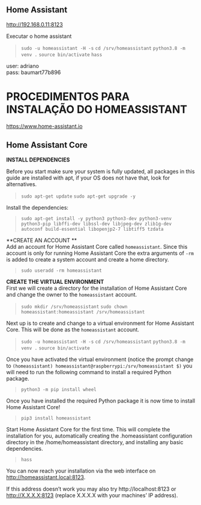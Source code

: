 ## Home Assistant

http://192.168.0.11:8123

Executar o home assistant

> `sudo -u homeassistant -H -s`
> `cd /srv/homeassistant`
> `python3.8 -m venv .`
> `source bin/activate`
> `hass`

user: adriano  
pass: baumart77b896
















# PROCEDIMENTOS PARA INSTALAÇÃO DO HOMEASSISTANT #

https://www.home-assistant.io

## Home Assistant Core ##


**INSTALL DEPENDENCIES** 

Before you start make sure your system is fully updated, all packages in this guide are installed with apt, if your OS does not have that, look for alternatives.

> `sudo apt-get update`
> `sudo apt-get upgrade -y`

Install the dependencies:

> `sudo apt-get install -y python3 python3-dev python3-venv python3-pip libffi-dev libssl-dev libjpeg-dev zlib1g-dev autoconf build-essential libopenjp2-7 libtiff5 tzdata`

**CREATE AN ACCOUNT  **  
Add an account for Home Assistant Core called `homeassistant`. Since this account is only for running Home Assistant Core the extra arguments of `-rm` is added to create a system account and create a home directory.

> `sudo useradd -rm homeassistant`

**CREATE THE VIRTUAL ENVIRONMENT**  
First we will create a directory for the installation of Home Assistant Core and change the owner to the `homeassistant` account.

> `sudo mkdir /srv/homeassistant`
> `sudo chown homeassistant:homeassistant /srv/homeassistant`

Next up is to create and change to a virtual environment for Home Assistant Core. This will be done as the `homeassistant` account.

> `sudo -u homeassistant -H -s`
> `cd /srv/homeassistant`
> `python3.8 -m venv .`
> `source bin/activate`

Once you have activated the virtual environment (notice the prompt change to `(homeassistant) homeassistant@raspberrypi:/srv/homeassistant $)` you will need to run the following command to install a required Python package.

> `python3 -m pip install wheel`

Once you have installed the required Python package it is now time to install Home Assistant Core!

> `pip3 install homeassistant`

Start Home Assistant Core for the first time. This will complete the installation for you, automatically creating the .homeassistant configuration directory in the /home/homeassistant directory, and installing any basic dependencies.

> `hass`

You can now reach your installation via the web interface on http://homeassistant.local:8123.

If this address doesn’t work you may also try http://localhost:8123 or http://X.X.X.X:8123 (replace X.X.X.X with your machines’ IP address).

